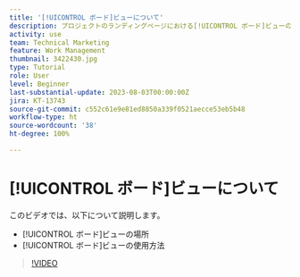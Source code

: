 ```yaml
---
title: '[!UICONTROL ボード]ビューについて'
description: プロジェクトのランディングページにおける[!UICONTROL ボード]ビューの使用方法について説明します。
activity: use
team: Technical Marketing
feature: Work Management
thumbnail: 3422430.jpg
type: Tutorial
role: User
level: Beginner
last-substantial-update: 2023-08-03T00:00:00Z
jira: KT-13743
source-git-commit: c552c61e9e81ed8850a339f0521aecce53eb5b48
workflow-type: ht
source-wordcount: '38'
ht-degree: 100%

---
```


# [!UICONTROL ボード]ビューについて

このビデオでは、以下について説明します。

* [!UICONTROL ボード]ビューの場所
* [!UICONTROL ボード]ビューの使用方法


>[!VIDEO](https://video.tv.adobe.com/v/3422430/?quality=12&learn=on)
